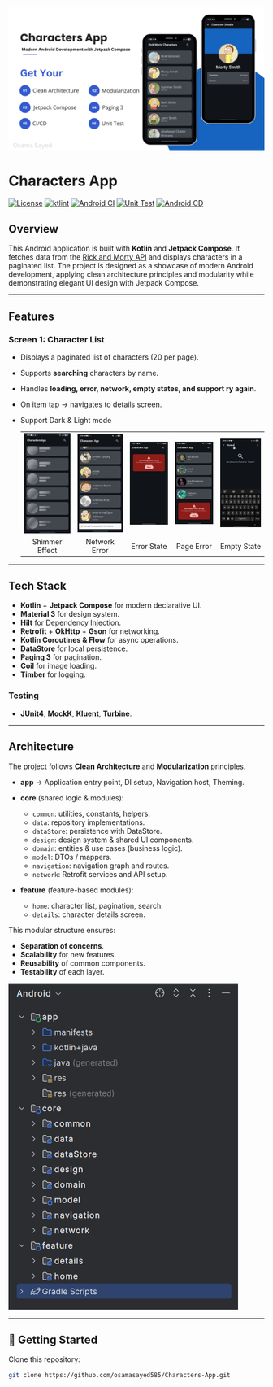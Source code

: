 <p align="center">
  <img src="screens/cover.png" alt="Rick & Morty App Cover"/>
</p>

# Characters App

[![License](https://img.shields.io/badge/License-MIT-blue.svg)](LICENSE)
[![ktlint](https://img.shields.io/badge/code%20style-%E2%9D%A4-FF4081.svg)](https://ktlint.github.io/)
[![Android CI](https://github.com/osamasayed585/Characters-App/actions/workflows/job_lint_debug.yml/badge.svg?branch=master)](https://github.com/osamasayed585/Characters-App/actions/workflows/job_lint_debug.yml)
[![Unit Test](https://github.com/osamasayed585/Characters-App/actions/workflows/job_test_debug.yml/badge.svg?branch=master)](https://github.com/osamasayed585/Characters-App/actions/workflows/job_test_debug.yml)
[![Android CD](https://github.com/osamasayed585/Characters-App/actions/workflows/deploy_to_firebase.yml/badge.svg?branch=master)](https://github.com/osamasayed585/Characters-App/actions/workflows/deploy_to_firebase.yml)


## Overview
This Android application is built with **Kotlin** and **Jetpack Compose**. It fetches data from the [Rick and Morty API](https://rickandmortyapi.com/) and displays characters in a paginated list. The project is designed as a showcase of modern Android development, applying clean architecture principles and modularity while demonstrating elegant UI design with Jetpack Compose.

---

## Features

### Screen 1: Character List
- Displays a paginated list of characters (20 per page).  
- Supports **searching** characters by name.  
- Handles **loading, error, network, empty states, and support ry again**.  
- On item tap → navigates to details screen.
- Support Dark & Light mode<p align="center">

  <table align="center">
    <tr>
      <td align="center"><img src="screens/shimmer.jpeg" alt="Shimmer Effect" width="150"/></td>
      <td align="center"><img src="screens/network_error.jpeg" alt="Network Error" width="150"/></td>
      <td align="center"><img src="screens/error_state.jpeg" alt="Error State" width="150"/></td>
      <td align="center"><img src="screens/page_error.jpeg" alt="Page Error" width="150"/></td>
      <td align="center"><img src="screens/empty_state.jpeg" alt="Empty State" width="150"/></td>
    </tr>
    <tr>
      <td align="center">Shimmer Effect</td>
      <td align="center">Network Error</td>
      <td align="center">Error State</td>
      <td align="center">Page Error</td>
      <td align="center">Empty State</td>
    </tr>
  </table>
</p>

---

## Tech Stack

- **Kotlin** + **Jetpack Compose** for modern declarative UI.  
- **Material 3** for design system.  
- **Hilt** for Dependency Injection.  
- **Retrofit** + **OkHttp** + **Gson** for networking.  
- **Kotlin Coroutines & Flow** for async operations.  
- **DataStore** for local persistence.  
- **Paging 3** for pagination.  
- **Coil** for image loading.  
- **Timber** for logging.  

### Testing
- **JUnit4**, **MockK**, **Kluent**, **Turbine**.  

---

## Architecture

The project follows **Clean Architecture** and **Modularization** principles.

- **app** → Application entry point, DI setup, Navigation host, Theming.  

- **core** (shared logic & modules):
  - `common`: utilities, constants, helpers.  
  - `data`: repository implementations.  
  - `dataStore`: persistence with DataStore.  
  - `design`: design system & shared UI components.  
  - `domain`: entities & use cases (business logic).  
  - `model`: DTOs / mappers.  
  - `navigation`: navigation graph and routes.  
  - `network`: Retrofit services and API setup.  

- **feature** (feature-based modules):
  - `home`: character list, pagination, search.  
  - `details`: character details screen.  

This modular structure ensures:
- **Separation of concerns**.  
- **Scalability** for new features.  
- **Reusability** of common components.  
- **Testability** of each layer.  
<p align="start">
  <img src="screens/architecture.png" alt="Architecture For Characters App"/>
</p>


---

## 🚀 Getting Started
 Clone this repository:
   ```bash
   git clone https://github.com/osamasayed585/Characters-App.git
